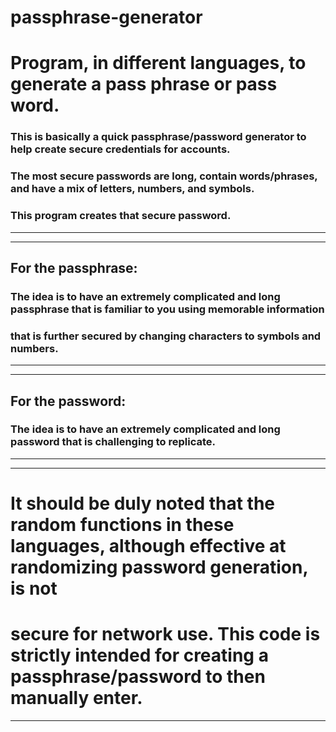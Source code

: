 # passphrase-generator
# Program, in different languages, to generate a pass phrase or pass word. 
### This is basically a quick passphrase/password generator to help create secure credentials for accounts.
### The most secure passwords are long, contain words/phrases, and have a mix of letters, numbers, and symbols.
### This program creates that secure password.
---
---
## For the passphrase:
### The idea is to have an extremely complicated and long passphrase that is familiar to you using memorable information
### that is further secured by changing characters to symbols and numbers.
---
---
## For the password:
### The idea is to have an extremely complicated and long password that is challenging to replicate.
---
---
# It should be duly noted that the random functions in these languages, although effective at randomizing password generation, is not 
# secure for network use. This code is strictly intended for creating a passphrase/password to then manually enter.
---
